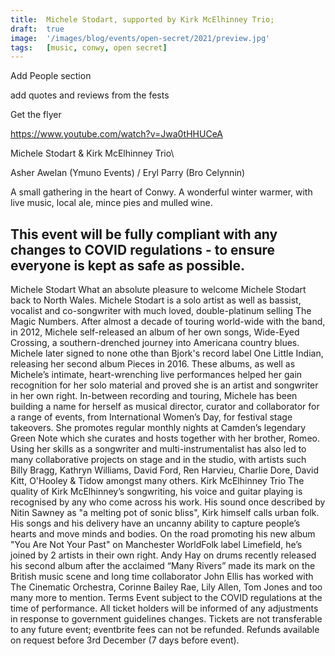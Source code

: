 ```yaml
---
title:  Michele Stodart, supported by Kirk McElhinney Trio; 
draft:  true
image:  '/images/blog/events/open-secret/2021/preview.jpg'
tags:   [music, conwy, open secret]
---
```


Add People section

add quotes and reviews from the fests

Get the flyer

https://www.youtube.com/watch?v=Jwa0tHHUCeA

Michele Stodart & Kirk McElhinney Trio\

Asher Awelan (Ymuno Events) /  Eryl Parry (Bro Celynnin)

A small gathering in the heart of Conwy. A wonderful winter warmer, with live music, local ale, mince pies and mulled wine.

This event will be fully compliant with any changes to COVID regulations - to ensure everyone is kept as safe as possible.
-----------------------------------------
Michele Stodart
What an absolute pleasure to welcome Michele Stodart back to North Wales.
Michele Stodart is a solo artist as well as bassist, vocalist and co-songwriter with much loved, double-platinum selling The Magic Numbers. After almost a decade of touring world-wide with the band, in 2012, Michele self-released an album of her own songs, Wide-Eyed Crossing, a southern-drenched journey into Americana country blues. Michele later signed to none othe than Bjork's record label One Little Indian, releasing her second album Pieces in 2016.
These albums, as well as Michele’s intimate, heart-wrenching live performances helped her gain recognition for her solo material and proved she is an artist and songwriter in her own right.
In-between recording and touring, Michele has been building a name for herself as musical director, curator and collaborator for a range of events, from International Women’s Day, for festival stage takeovers. She promotes regular monthly nights at Camden’s legendary Green Note which she curates and hosts together with her brother, Romeo. Using her skills as a songwriter and multi-instrumentalist has also led to many collaborative projects on stage and in the studio, with artists such Billy Bragg, Kathryn Williams, David Ford, Ren Harvieu, Charlie Dore, David Kitt, O'Hooley & Tidow amongst many others.
Kirk McElhinney Trio
The quality of Kirk McElhinney’s songwriting, his voice and guitar playing is recognised by any who come across his work.
His sound once described by Nitin Sawney as "a melting pot of sonic bliss", Kirk himself calls urban folk.
His songs and his delivery have an uncanny ability to capture people’s hearts and move minds and bodies.
On the road promoting his new album "You Are Not Your Past" on Manchester WorldFolk label Limefield, he’s joined by 2 artists in their own right.
Andy Hay on drums recently released his second album after the acclaimed “Many Rivers” made its mark on the British music scene and long time collaborator John Ellis has worked with The Cinematic Orchestra, Corinne Bailey Rae, Lily Allen, Tom Jones and too many more to mention.
Terms
Event subject to the COVID regulations at the time of performance. All ticket holders will be informed of any adjustments in response to government guidelines changes. Tickets are not transferable to any future event; eventbrite fees can not be refunded.  Refunds available on request before 3rd December (7 days before event).